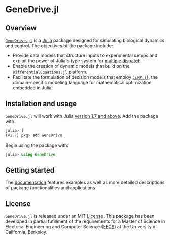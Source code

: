 # GeneDrive.jl

## Overview 

[`GeneDrive.jl`]() is a [Julia](https://julialang.org) package designed for simulating biological dynamics and control. The objectives of the package include: 
* Provide data models that structure inputs to experimental setups and exploit the power of Julia's type system for [multiple dispatch](https://docs.julialang.org/en/v1/manual/methods/). 
* Enable the creation of dynamic models that build on the [`DifferentialEquations.jl`](https://diffeq.sciml.ai/stable/) platform.
* Facilitate the formulation of decision models that employ [`JuMP.jl`](https://jump.dev/JuMP.jl/stable/), the domain-specific modeling language for mathematical optimization embedded in Julia.

## Installation and usage 

`GeneDrive.jl` will work with Julia [version 1.7 and above](https://julialang.org/downloads/). Add the package with:

```julia
julia> ]
(v1.7) pkg> add GeneDrive
```

Begin using the package with: 
```julia
julia> using GeneDrive
```

## Getting started

The [documentation]() features examples as well as more detailed descriptions of package functionalities and applications.  

## License

`GeneDrive.jl` is released under an MIT [License](https://opensource.org/licenses/MIT). This package has been developed in partial fufillment of the requirements for a Master of Science in Electrical Engineering and Computer Science ([EECS](https://eecs.berkeley.edu/research)) at the University of California, Berkeley. 
